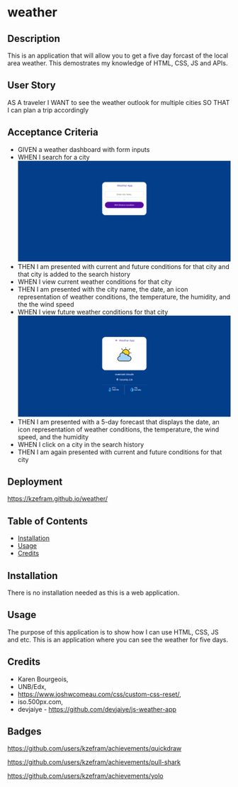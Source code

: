 # weather

## Description

This is an application that will allow you to get a five day forcast of the local area weather. This demostrates my knowledge of HTML, CSS, JS and APIs.

## User Story

AS A traveler
I WANT to see the weather outlook for multiple cities
SO THAT I can plan a trip accordingly

## Acceptance Criteria

- GIVEN a weather dashboard with form inputs
- WHEN I search for a city
  ![Picture of start page](image.png)
- THEN I am presented with current and future conditions for that city and that city is added to the search history
- WHEN I view current weather conditions for that city
- THEN I am presented with the city name, the date, an icon representation of weather conditions, the temperature, the humidity, and the the wind speed
- WHEN I view future weather conditions for that city
  ![Picture of weather page](image2.png)
- THEN I am presented with a 5-day forecast that displays the date, an icon representation of weather conditions, the temperature, the wind speed, and the humidity
- WHEN I click on a city in the search history
- THEN I am again presented with current and future conditions for that city

## Deployment

https://kzefram.github.io/weather/

## Table of Contents

- [Installation](#installation)
- [Usage](#usage)
- [Credits](#credits)

## Installation

There is no installation needed as this is a web application.

## Usage

The purpose of this application is to show how I can use HTML, CSS, JS and etc. This is an application where you can see the weather for five days.

## Credits

- Karen Bourgeois,
- UNB/Edx,
- https://www.joshwcomeau.com/css/custom-css-reset/,
- iso.500px.com,
- devjaiye - https://github.com/devjaiye/js-weather-app

## Badges

https://github.com/users/kzefram/achievements/quickdraw

https://github.com/users/kzefram/achievements/pull-shark

https://github.com/users/kzefram/achievements/yolo
